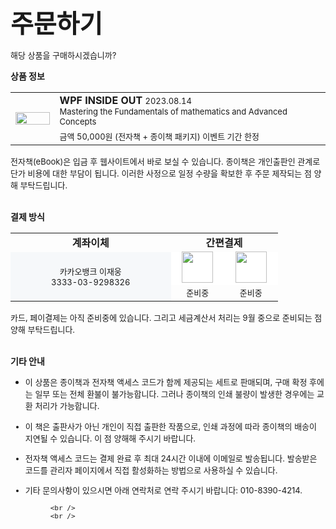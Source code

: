 <style>
@media (min-width: 640.98px) {
    .td1 {
        width: auto;
    }
  .td2
  {
    
  }
}

@media (min-width: 641px) {
    .td1 {
      width: 14%;
    }
  .td2
  {
    width: 86%;
  }
}
</style>

<span style="font-size:40px; font-weight: bold">주문하기</span>

<font style="font-size: 13px;">해당 상품을 구매하시겠습니까?</font>  


**상품 정보**

<table style="width: auto; display: block">
  <tr>
    <td rowspan="2" class="td1"><img src="https://user-images.githubusercontent.com/52397976/233358306-4c2aeda8-f5c0-41c3-9de3-28b29f11b4cd.png" style="max-width: 100px; width:100%"/></td>
    <td class="td2">
      <font style="font-weight: bold">WPF INSIDE OUT</font> <font style="font-size: 13px;">2023.08.14</font>
      <br/>
      <font style="font-size: 13px;">Mastering the Fundamentals of mathematics and Advanced Concepts</font>      
    </td>
  </tr>
  <tr>
    <td>
      <font style="font-size: 13px">금액 50,000원 (전자책 + 종이책 패키지) 이벤트 기간 한정</font>
    </td>
  </tr>
</table>
<font style="font-size: 13px;">전자책(eBook)은 입금 후 웹사이트에서 바로 보실 수 있습니다. 종이책은 개인출판인 관계로 단가 비용에 대한 부담이 됩니다. 이러한 사정으로 일정 수량을 확보한 후 주문 제작되는 점 양해 부탁드립니다.</font>  

<br/>
<br/>

<p/>

**결제 방식**
<table style="width: auto;
display: block;">
  <tr>
    <td style="text-align: center; font-weight: bold;bakground-color: #f6f8fa; width: 60%">계좌이체</td>
    <td colspan="2" style="text-align: center; font-weight: bold;bakground-color: #f6f8fa; width: 155px">간편결제</td>
    
  </tr>
  <tr style="background-color: #ffffff">
    <td rowspan="2" style="text-align: center; background-color: #f6f8fa">
      <font style="font-size: 13px;">카카오뱅크 이재웅</font>
      <br/>
      <font style="font-size: 13px;">3333-03-9298326</font>
    </td>
    <td style="text-align: center"><font style="font-size: 13px;"><img src="https://user-images.githubusercontent.com/52397976/233457054-7dc9dacc-2032-46eb-a56e-57f755d7a944.png" style="width:50px; margin-top: -3px"/></font></td>
    <td style="text-align: center"><font style="font-size: 13px;"><img src="https://user-images.githubusercontent.com/52397976/233456541-46f53954-e73b-4028-a118-33d910703027.png" style="width:50px; margin-top: -3px"/></font></td>
  </tr>
  <tr>
    <td style="text-align: center"><font style="font-size: 13px;"><font style="font-size: 13px;">준비중</font></td>
    <td style="text-align: center"><font style="font-size: 13px;"><font style="font-size: 13px;">준비중</font></td>
  </tr>
</table>
<font style="font-size: 13px;">카드, 페이결제는 아직 준비중에 있습니다. 그리고 세금계산서 처리는 9월 중으로 준비되는 점 양해 부탁드립니다.</font>  

<br/>
<br/>
<p/>

**기타 안내**

- <font style="font-size: 13px">이 상품은 종이책과 전자책 액세스 코드가 함께 제공되는 세트로 판매되며, 구매 확정 후에는 일부 또는 전체 환불이 불가능합니다. 그러나 종이책의 인쇄 불량이 발생한 경우에는 교환 처리가 가능합니다.</span>
- <font style="font-size: 13px">이 책은 출판사가 아닌 개인이 직접 출판한 작품으로, 인쇄 과정에 따라 종이책의 배송이 지연될 수 있습니다. 이 점 양해해 주시기 바랍니다.</font>
- <font style="font-size: 13px">전자책 액세스 코드는 결제 완료 후 최대 24시간 이내에 이메일로 발송됩니다. 발송받은 코드를 관리자 페이지에서 직접 활성화하는 방법으로 사용하실 수 있습니다.</font>
- <font style="font-size: 13px">기타 문의사항이 있으시면 아래 연락처로 연락 주시기 바랍니다: 010-8390-4214.</font>

            <br />
            <br />


